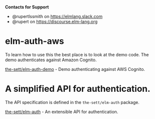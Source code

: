 **Contacts for Support**
- @rupertlssmith on https://elmlang.slack.com
- @rupert on https://discourse.elm-lang.org

# elm-auth-aws

To learn how to use this the best place is to look at the demo code. The demo authenticates against Amazon Cognito.

[the-sett/elm-auth-demo](https://github.com/the-sett/elm-auth-demo) - Demo authenticating against AWS Cognito.

# A simplified API for authentication.

The API specification is defined in the `the-sett/elm-auth` package.

[the-sett/elm-auth](https://github.com/the-sett/elm-auth) - An extensible API for authentication.
